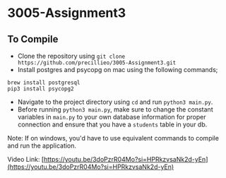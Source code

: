 # 3005-Assignment3

## To Compile
- Clone the repository using ```git clone https://github.com/precillieo/3005-Assignment3.git```
- Install postgres and psycopg on mac using the following commands;
```
brew install postgresql
pip3 install psycopg2
```
- Navigate to the project directory using `cd` and run `python3 main.py`. 
- Before running `python3 main.py`, make sure to change the constant variables in `main.py` to your own database information for proper connection and ensure that you have a `students` table in your db.

Note: If on windows, you'd have to use equivalent commands to compile and run the application. 

Video Link:  [https://youtu.be/3doPzrR04Mo?si=HPRkzvsaNk2d-yEn](https://youtu.be/3doPzrR04Mo?si=HPRkzvsaNk2d-yEn)
